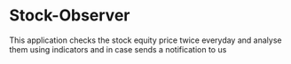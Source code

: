 # Stock-Observer

This application checks the stock equity price twice everyday and analyse them using indicators and in case sends a notification to us
